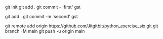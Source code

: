 git init
git add .
git commit - 'first'
gst

git add .
git commit -m 'second'
gst

git remote add origin https://github.com/Jitgitbit/python_exercise_six.git
git branch -M main
git push -u origin main